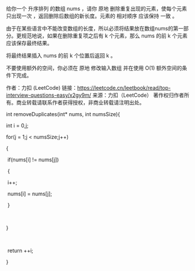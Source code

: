 给你一个 升序排列 的数组 nums ，请你 原地 删除重复出现的元素，使每个元素 只出现一次 ，返回删除后数组的新长度。元素的 相对顺序 应该保持 一致 。

由于在某些语言中不能改变数组的长度，所以必须将结果放在数组nums的第一部分。更规范地说，如果在删除重复项之后有 k 个元素，那么 nums 的前 k 个元素应该保存最终结果。

将最终结果插入 nums 的前 k 个位置后返回 k 。

不要使用额外的空间，你必须在 原地 修改输入数组 并在使用 O(1) 额外空间的条件下完成。

作者：力扣 (LeetCode)
链接：https://leetcode.cn/leetbook/read/top-interview-questions-easy/x2gy9m/
来源：力扣（LeetCode）
著作权归作者所有。商业转载请联系作者获得授权，非商业转载请注明出处。

int removeDuplicates(int* nums, int numsSize){

  int i = 0,j;

  

  for(j = 1;j < numsSize;j++)

  {

​    if(nums[i] != nums[j])

​    {

​      i++;

​      nums[i] = nums[j];

​    }

​      

  }

​    

​    return ++i;

}
